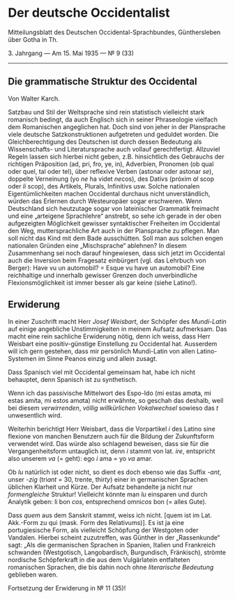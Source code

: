 # Der deutsche Occidentalist

Mitteilungsblatt des Deutschen Occidental-Sprachbundes, Günthersleben über Gotha in Th.

3\. Jahrgang — Am 15. Mai 1935 — №  9 (33)

---

## Die grammatische Struktur des Occidental

Von Walter Karch.

Satzbau und Stil der Weltsprache sind rein statistisch vielleicht stark romanisch bedingt, da auch Englisch sich in seiner Phraseologie vielfach dem Romanischen angeglichen hat. Doch sind von jeher in der Plansprache viele deutsche Satzkonstruktionen aufgetreten und geduldet worden. Die Gleichberechtigung des Deutschen ist durch dessen Bedeutung als Wissenschafts- und Literatursprache auch vollauf gerechtfertigt. Allzuviel Regeln lassen sich hierbei nicht geben, z.B. hinsichtlich des Gebrauchs der richtigen Präposition (ad, pri, fro, ye, in), Adverbien, Pronomen (ob qual oder quel, tal oder tel), über reflexive Verben (astonar oder astonar *se*), doppelte Verneinung (yo *ne* ha videt *ne*cos), des Dativs (próxim *al* scop oder *li* scop), des Artikels, Plurals, Infinitivs usw. Solche nationalen Eigentümlichkeiten machen Occidental durchaus nicht unverständlich, würden das Erlernen durch Westeuropäer sogar erschweren. Wenn Deutschland sich heutzutage sogar von lateinischer Grammatik freimacht und eine „arteigene Sprachlehre“ anstrebt, so sehe ich gerade in der oben aufgezeigten Möglichkeit gewisser syntaktischer Freiheiten im Occidental den Weg, muttersprachliche Art auch in der Plansprache zu pflegen. Man soll nicht das Kind mit dem Bade ausschütten. Soll man aus solchen engen nationalen Gründen eine „Mischsprache“ ablehnen? In diesem Zusammenhang sei noch darauf hingewiesen, dass sich jetzt im Occidental auch die Inversion beim Fragesatz einbürgert (vgl. das Lehrbuch von Berger): Have vu un automobil? = Esque vu have un automobil? Eine reichhaltige und innerhalb gewisser Grenzen doch unverbindliche Flexionsmöglichkeit ist immer besser als gar keine (siehe Latino!).

## Erwiderung

In einer Zuschrift macht Herr *Josef Weisbart*, der Schöpfer des *Mundi-Latin* auf einige angebliche Unstimmigkeiten in meinem Aufsatz aufmerksam. Das macht eine rein sachliche Erwiderung nötig, denn ich weiss, dass Herr Weisbart eine positiv-günstige Einstellung zu Occidental hat. Ausserdem will ich gern gestehen, dass mir persönlich Mundi-Latin von allen Latino-Systemen im Sinne Peanos einzig und allein zusagt.

Dass Spanisch viel mit Occidental gemeinsam hat, habe ich nicht behauptet, denn Spanisch ist zu synthetisch.

Wenn ich das passivische Mittelwort des Espo-Ido (mi estas am*a*ta, mi estas am*i*ta, mi est*o*s am*a*ta) nicht erwähnte, so geschah das deshalb, weil bei diesem *verwirrenden*, *völlig willkürlichen Vokalwechsel* sowieso das *t* unwesentlich wird.

Weiterhin berichtigt Herr Weisbart, dass die Vorpartikel *i* des Latino sine flexione von manchen Benutzern auch für die Bildung der Zukunftsform verwendet wird. Das würde also schlagend beweisen, dass sie für die Vergangenheitsform untauglich ist, denn *i* stammt von lat. *ire*, entspricht also unserem *va* (= geht): ego *i* ama = yo *va* amar.

Ob *lu* natürlich ist oder nicht, so dient es doch ebenso wie das Suffix *-ant*, unser -*zig* (tri*ant* = 30, tre*nt*e, thir*ty*) einer in germanischen Sprachen üblichen Klarheit und Kürze. Der Aufsatz behandelte ja nicht nur *formengleiche* Struktur! Vielleicht könnte man *lu* einsparen und durch Analytik geben: li bon *cos*, entsprechend omni*cos* bon (= alles Gute).

Dass *quem* aus dem Sanskrit stammt, weiss ich nicht. [quem ist im Lat. Akk.-Form zu qui (mask. Form des Relativums)]. Es ist ja eine portugiesische Form, als vielleicht Schöpfung der Westgoten oder Vandalen. Hierbei scheint zuzutreffen, was Günther in der „Rassenkunde“ sagt: „Als die germanischen Sprachen in Spanien, Italien und Frankreich schwanden (Westgotisch, Langobardisch, Burgundisch, Fränkisch), strömte nordische Schöpferkraft in die aus dem Vulgärlatein entfalteten romanischen Sprachen, die bis dahin noch ohne *literarische Bedeutung* geblieben waren.

Fortsetzung der Erwiderung in №  11 (35)!
